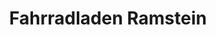 ---
title: "Fahrradladen Ramstein"
url: /ramstein-miesenbach/fahrradladen-ramstein/
shop: Fahrrad
---